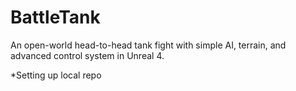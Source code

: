 # BattleTank
An open-world head-to-head tank fight with simple AI, terrain, and advanced control system in Unreal 4.

*Setting up local repo
